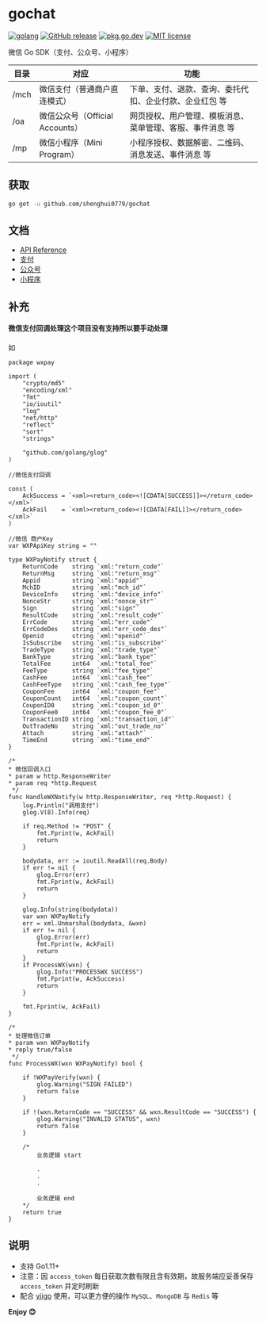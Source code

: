 # gochat

[![golang](https://img.shields.io/badge/Language-Go-green.svg?style=flat)](https://golang.org)
[![GitHub release](https://img.shields.io/github/release/shenghui0779/gochat.svg)](https://github.com/shenghui0779/gochat/releases/latest)
[![pkg.go.dev](https://img.shields.io/badge/dev-reference-007d9c?logo=go&logoColor=white&style=flat)](https://pkg.go.dev/github.com/shenghui0779/gochat)
[![MIT license](http://img.shields.io/badge/license-MIT-brightgreen.svg)](http://opensource.org/licenses/MIT)

微信 Go SDK（支付、公众号、小程序）

| 目录  | 对应                         | 功能                                             |
| ---- | ---------------------------- | ----------------------------------------------- |
| /mch | 微信支付（普通商户直连模式）      | 下单、支付、退款、查询、委托代扣、企业付款、企业红包 等  |
| /oa  | 微信公众号（Official Accounts）| 网页授权、用户管理、模板消息、菜单管理、客服、事件消息 等 |
| /mp  | 微信小程序（Mini Program）     | 小程序授权、数据解密、二维码、消息发送、事件消息 等      |

## 获取

```sh
go get -u github.com/shenghui0779/gochat
```

## 文档

- [API Reference](https://pkg.go.dev/github.com/shenghui0779/gochat)
- [支付](https://github.com/shenghui0779/gochat/wiki/支付)
- [公众号](https://github.com/shenghui0779/gochat/wiki/公众号)
- [小程序](https://github.com/shenghui0779/gochat/wiki/小程序)

## 补充

#### 微信支付回调处理这个项目没有支持所以要手动处理

如
```golang
package wxpay

import (
	"crypto/md5"
	"encoding/xml"
	"fmt"
	"io/ioutil"
	"log"
	"net/http"
	"reflect"
	"sort"
	"strings"

	"github.com/golang/glog"
)

//微信支付回调

const (
	AckSuccess = `<xml><return_code><![CDATA[SUCCESS]]></return_code></xml>`
	AckFail    = `<xml><return_code><![CDATA[FAIL]]></return_code></xml>`
)

//微信 商户Key
var WXPApiKey string = ""

type WXPayNotify struct {
	ReturnCode    string `xml:"return_code"`
	ReturnMsg     string `xml:"return_msg"`
	Appid         string `xml:"appid"`
	MchID         string `xml:"mch_id"`
	DeviceInfo    string `xml:"device_info"`
	NonceStr      string `xml:"nonce_str"`
	Sign          string `xml:"sign"`
	ResultCode    string `xml:"result_code"`
	ErrCode       string `xml:"err_code"`
	ErrCodeDes    string `xml:"err_code_des"`
	Openid        string `xml:"openid"`
	IsSubscribe   string `xml:"is_subscribe"`
	TradeType     string `xml:"trade_type"`
	BankType      string `xml:"bank_type"`
	TotalFee      int64  `xml:"total_fee"`
	FeeType       string `xml:"fee_type"`
	CashFee       int64  `xml:"cash_fee"`
	CashFeeType   string `xml:"cash_fee_type"`
	CouponFee     int64  `xml:"coupon_fee"`
	CouponCount   int64  `xml:"coupon_count"`
	CouponID0     string `xml:"coupon_id_0"`
	CouponFee0    int64  `xml:"coupon_fee_0"`
	TransactionID string `xml:"transaction_id"`
	OutTradeNo    string `xml:"out_trade_no"`
	Attach        string `xml:"attach"`
	TimeEnd       string `xml:"time_end"`
}

/*
* 微信回调入口
* param w http.ResponseWriter
* param req *http.Request
 */
func HandleWXNotify(w http.ResponseWriter, req *http.Request) {
	log.Println("调用支付")
	glog.V(8).Info(req)

	if req.Method != "POST" {
		fmt.Fprint(w, AckFail)
		return
	}

	bodydata, err := ioutil.ReadAll(req.Body)
	if err != nil {
		glog.Error(err)
		fmt.Fprint(w, AckFail)
		return
	}

	glog.Info(string(bodydata))
	var wxn WXPayNotify
	err = xml.Unmarshal(bodydata, &wxn)
	if err != nil {
		glog.Error(err)
		fmt.Fprint(w, AckFail)
		return
	}
	if ProcessWX(wxn) {
		glog.Info("PROCESSWX SUCCESS")
		fmt.Fprint(w, AckSuccess)
		return
	}

	fmt.Fprint(w, AckFail)
}

/*
* 处理微信订单
* param wxn WXPayNotify
* reply true/false
 */
func ProcessWX(wxn WXPayNotify) bool {

	if !WXPayVerify(wxn) {
		glog.Warning("SIGN FAILED")
		return false
	}

	if !(wxn.ReturnCode == "SUCCESS" && wxn.ResultCode == "SUCCESS") {
		glog.Warning("INVALID STATUS", wxn)
		return false
	}

	/*
		业务逻辑 start

		.
		.
		.

		业务逻辑 end
	*/
	return true
}
```


## 说明

- 支持 Go1.11+
- 注意：因 `access_token` 每日获取次数有限且含有效期，故服务端应妥善保存 `access_token` 并定时刷新
- 配合 [yiigo](https://github.com/shenghui0779/yiigo) 使用，可以更方便的操作 `MySQL`、`MongoDB` 与 `Redis` 等

**Enjoy 😊**

